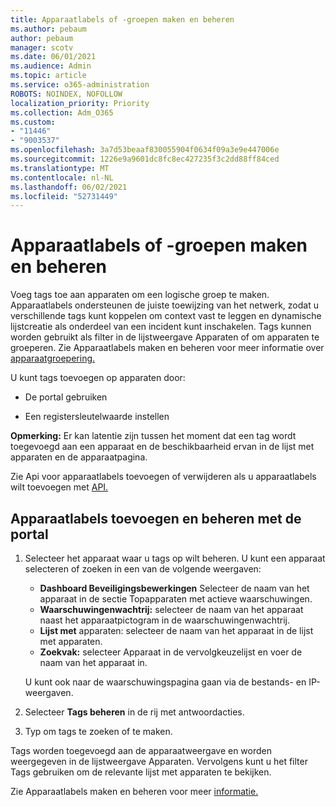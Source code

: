 ```yaml
---
title: Apparaatlabels of -groepen maken en beheren
ms.author: pebaum
author: pebaum
manager: scotv
ms.date: 06/01/2021
ms.audience: Admin
ms.topic: article
ms.service: o365-administration
ROBOTS: NOINDEX, NOFOLLOW
localization_priority: Priority
ms.collection: Adm_O365
ms.custom:
- "11446"
- "9003537"
ms.openlocfilehash: 3a7d53beaaf830055904f0634f09a3e9e447006e
ms.sourcegitcommit: 1226e9a9601dc8fc8ec427235f3c2dd88ff84ced
ms.translationtype: MT
ms.contentlocale: nl-NL
ms.lasthandoff: 06/02/2021
ms.locfileid: "52731449"
---
```

# <a name="create-and-manage-device-tags-or-groups"></a>Apparaatlabels of -groepen maken en beheren

Voeg tags toe aan apparaten om een logische groep te maken. Apparaatlabels ondersteunen de juiste toewijzing van het netwerk, zodat u verschillende tags kunt koppelen om context vast te leggen en dynamische lijstcreatie als onderdeel van een incident kunt inschakelen. Tags kunnen worden gebruikt als filter in de lijstweergave Apparaten of om apparaten te groeperen. Zie Apparaatlabels maken en beheren voor meer informatie over [apparaatgroepering.](/microsoft-365/security/defender-endpoint/machine-tags)

U kunt tags toevoegen op apparaten door:

- De portal gebruiken

- Een registersleutelwaarde instellen
 
**Opmerking:** Er kan latentie zijn tussen het moment dat een tag wordt toegevoegd aan een apparaat en de beschikbaarheid ervan in de lijst met apparaten en de apparaatpagina.

Zie Api voor apparaatlabels toevoegen of verwijderen als u apparaatlabels wilt toevoegen met [API.](/microsoft-365/security/defender-endpoint/add-or-remove-machine-tags)

## <a name="add-and-manage-device-tags-using-the-portal"></a>Apparaatlabels toevoegen en beheren met de portal

1. Selecteer het apparaat waar u tags op wilt beheren. U kunt een apparaat selecteren of zoeken in een van de volgende weergaven:

    - **Dashboard Beveiligingsbewerkingen** Selecteer de naam van het apparaat in de sectie Topapparaten met actieve waarschuwingen.
    - **Waarschuwingenwachtrij:** selecteer de naam van het apparaat naast het apparaatpictogram in de waarschuwingenwachtrij.
    - **Lijst met** apparaten: selecteer de naam van het apparaat in de lijst met apparaten.
    - **Zoekvak:** selecteer Apparaat in de vervolgkeuzelijst en voer de naam van het apparaat in.

    U kunt ook naar de waarschuwingspagina gaan via de bestands- en IP-weergaven.

1. Selecteer **Tags beheren** in de rij met antwoordacties.

1. Typ om tags te zoeken of te maken.

Tags worden toegevoegd aan de apparaatweergave en worden weergegeven in de lijstweergave Apparaten. Vervolgens kunt u het filter Tags gebruiken om de relevante lijst met apparaten te bekijken.

Zie Apparaatlabels maken en beheren voor meer [informatie.](/microsoft-365/security/defender-endpoint/machine-tags)